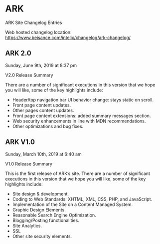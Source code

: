 # ARK
ARK Site Changelog Entries

Web hosted changelog location: https://www.beisance.com/intelix/changelog/ark-changelog/

## ARK 2.0
Sunday, June 9th, 2019 at 8:37 pm

V2.0 Release Summary

There are a number of significant executions in this version that we hope you will like, some of the key highlights include:

- Header/top navigation bar UI behavior change: stays static on scroll.
- Front page content updates.
- Other pages content updates.
- Front page content extensions: added summary messages section.
- Web security enhancements in line with MDN recommendations.
- Other optimizations and bug fixes.


## ARK V1.0
Sunday, March 10th, 2019 at 6:40 am

V1.0 Release Summary

This is the first release of ARK’s site. There are a number of significant executions in this version that we hope you will like, some of the key highlights include:

- Site design & development.
- Coding to Web Standards: XHTML, XML, CSS, PHP, and JavaScript.
- Implementation of the Site on a Content Managed System.
- Graphic Design Elements.
- Reasonable Search Engine Optimization.
- Blogging/Posting functionalities.
- Site Analytics.
- SSL
- Other site security elements.
